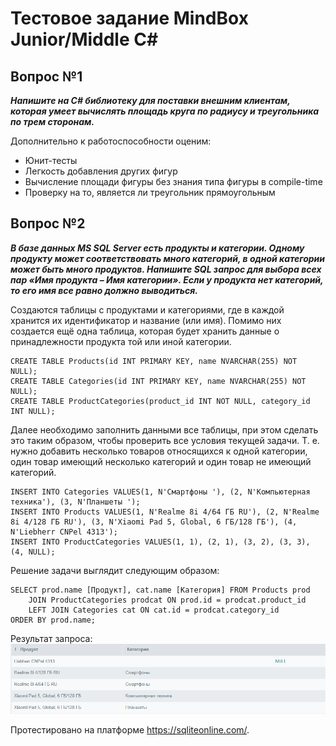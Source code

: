 # Тестовое задание MindBox Junior/Middle C#

## Вопрос №1

***Напишите на C# библиотеку для поставки внешним клиентам, которая умеет вычислять площадь круга по радиусу и треугольника по трем сторонам.***

Дополнительно к работоспособности оценим:
- Юнит-тесты
- Легкость добавления других фигур
- Вычисление площади фигуры без знания типа фигуры в compile-time
- Проверку на то, является ли треугольник прямоугольным

## Вопрос №2
***В базе данных MS SQL Server есть продукты и категории. Одному продукту может соответствовать много категорий, в одной категории может быть много продуктов. Напишите SQL запрос для выбора всех пар «Имя продукта – Имя категории». Если у продукта нет категорий, то его имя все равно должно выводиться.***

Создаются таблицы с продуктами и категориями, где в каждой хранится их идентификатор и название (или имя). Помимо них создается ещё одна таблица, которая будет хранить данные о принадлежности продукта той или иной категории.

```
CREATE TABLE Products(id INT PRIMARY KEY, name NVARCHAR(255) NOT NULL);
CREATE TABLE Categories(id INT PRIMARY KEY, name NVARCHAR(255) NOT NULL);
CREATE TABLE ProductCategories(product_id INT NOT NULL, category_id INT NULL);
```

Далее необходимо заполнить данными все таблицы, при этом сделать это таким образом, чтобы проверить все условия текущей задачи. Т. е. нужно добавить несколько товаров относящихся к одной категории, один товар имеющий несколько категорий и один товар не имеющий категорий.

```
INSERT INTO Categories VALUES(1, N'Смартфоны '), (2, N'Компьютерная техника'), (3, N'Планшеты ');
INSERT INTO Products VALUES(1, N'Realme 8i 4/64 ГБ RU'), (2, N'Realme 8i 4/128 ГБ RU'), (3, N'Xiaomi Pad 5, Global, 6 ГБ/128 ГБ'), (4, N'Liebherr CNPel 4313');
INSERT INTO ProductCategories VALUES(1, 1), (2, 1), (3, 2), (3, 3), (4, NULL);
```

Решение задачи выглядит следующим образом:

```
SELECT prod.name [Продукт], cat.name [Категория] FROM Products prod
    JOIN ProductCategories prodcat ON prod.id = prodcat.product_id
    LEFT JOIN Categories cat ON cat.id = prodcat.category_id
ORDER BY prod.name;
```

Результат запроса:
![Резульатат запроса на выборку](https://raw.githubusercontent.com/WebQuant/MindboxTestTask/main/result.png?token=GHSAT0AAAAAABZVGXZDIGGGM3XDSVQEW5G6Y2AFOMA)

Протестировано на платформе https://sqliteonline.com/.
